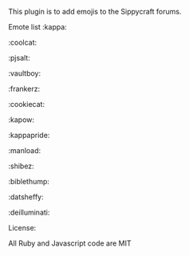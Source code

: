 This plugin is to add emojis to the Sippycraft forums.

Emote list
:kappa:

:coolcat:

:pjsalt:

:vaultboy:

:frankerz:

:cookiecat:

:kapow:

:kappapride:

:manload:

:shibez:

:biblethump:

:datsheffy:

:deilluminati:

License:

All Ruby and Javascript code are MIT


